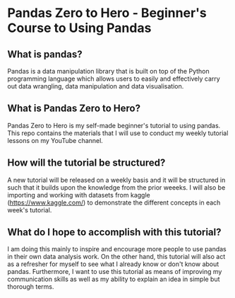 # Pandas Zero to Hero - Beginner's Course to Using Pandas

## What is pandas?
Pandas is a data manipulation library that is built on top of the Python programming language which allows users to easily and effectively carry out data wrangling, data
manipulation and data visualisation.

## What is Pandas Zero to Hero?
Pandas Zero to Hero is my self-made beginner's tutorial to using pandas. This repo contains the materials that I will use to conduct my weekly tutorial lessons on my 
YouTube channel.

## How will the tutorial be structured?
A new tutorial will be released on a weekly basis and it will be structured in such that it builds upon the knowledge from the prior weeeks. I will also be importing and working 
with datasets from kaggle (https://www.kaggle.com/) to demonstrate the different concepts in each week's tutorial. 

## What do I hope to accomplish with this tutorial?
I am doing this mainly to inspire and encourage more people to use pandas in their own data analysis work. On the other hand, this tutorial will also act as a refresher for myself
to see what I already know or don't know about pandas. Furthermore, I want to use this tutorial as means of improving my communication skills as well as my ability to explain
an idea in simple but thorough terms. 
